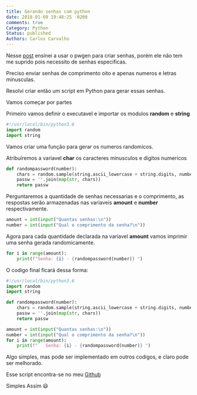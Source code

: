 ```yaml
---
title: Gerando senhas com python
date: 2018-01-09 19:48:25 -0200
comments: true
Category: Python
Status: published
Authors: Carlos Carvalho
---
```



Nesse [post](http://chcdc.com.br/posts/gerando-senhas-seguras) ensinei a usar o pwgen para criar senhas, porém ele não tem me suprido pois necessito de senhas especificas.

Preciso enviar senhas de comprimento oito e apenas numeros e letras minusculas.

Resolvi criar então um script em Python para gerar essas senhas.

Vamos começar por partes

<!--more--> 

Primeiro vamos definir o executavel e importar os modulos **random** e **string** 
```python
#!/usr/local/bin/python3.6
import random
import string
```

Vamos criar uma função para gerar os numeros randomicos.

Atribuiremos a variavel **char** os caracteres minusculos e digitos numericos
```python
def randompassword(number):
    chars = random.sample(string.ascii_lowercase + string.digits, number)
    passw = ''.join(map(str, chars))
    return passw
```

Perguntaremos a quantidade de senhas necessarias e o comprimento, as respostas serão
armazenadas nas variaveis **amount** e **number** respectivamente.
```python
amount = int(input("Quantas senhas:\n"))
number = int(input("Qual o comprimento da senha?\n"))
```

Agora para cada quantidade declarada na variavel **amount** vamos imprimir uma
senha gerada randomicamente.
```python
for i in range(amount):
    print(f"Senha: {i} - {randompassword(number)} ")
```

O codigo final ficará dessa forma:
```python
#!/usr/local/bin/python3.6
import random
import string

def randompassword(number):
    chars = random.sample(string.ascii_lowercase + string.digits, number)
    passw = ''.join(map(str, chars))
    return passw

amount = int(input("Quantas senhas:\n"))
number = int(input("Qual o comprimento da senha?\n"))
for i in range(amount):
    print(f"   Senha: {i} - {randompassword(number)} ")
```

Algo simples, mas pode ser implementado em outros codigos, e claro pode ser melhorado.

Esse script encontra-se no meu [Github](https://github.com/chcdc/scripts/blob/master/Python/generate_pass.py)

Simples Assim 😃


